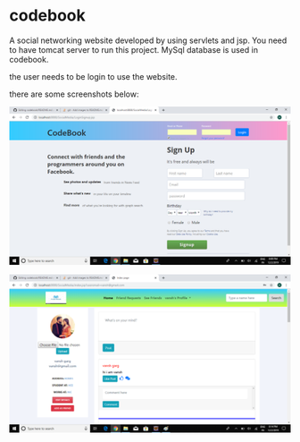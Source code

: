 # codebook

A social networking website developed by using servlets and jsp.
You need to have tomcat server to run this project.
MySql database is used in codebook.

the user needs to be login to use the website.

there are some screenshots below:

![alt text](https://raw.githubusercontent.com/mayankgarg03/codebook/master/WebContent/assets/img1.png)

![alt text](https://raw.githubusercontent.com/mayankgarg03/codebook/master/WebContent/assets/img2.png)

